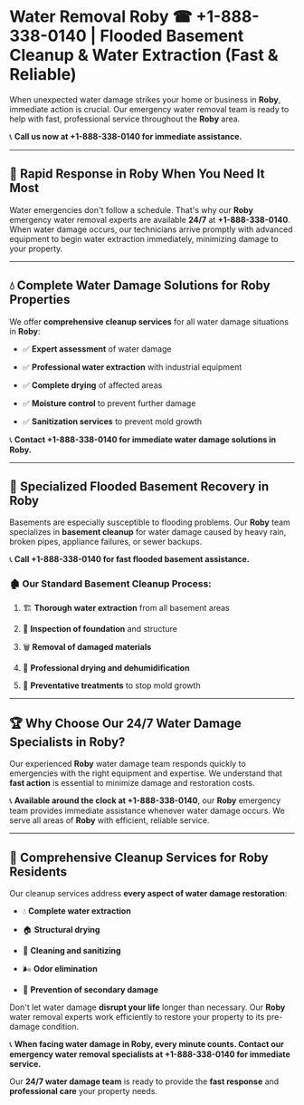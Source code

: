 # Water Removal Roby ☎ +1-888-338-0140 | Flooded Basement Cleanup & Water Extraction (Fast & Reliable)

When unexpected water damage strikes your home or business in **Roby**, immediate action is crucial. Our emergency water removal team is ready to help with fast, professional service throughout the **Roby** area. 

📞 **Call us now at +1-888-338-0140 for immediate assistance.**
---
## 🚀 Rapid Response in Roby When You Need It Most
Water emergencies don't follow a schedule. That's why our **Roby** emergency water removal experts are available **24/7** at **+1-888-338-0140**. When water damage occurs, our technicians arrive promptly with advanced equipment to begin water extraction immediately, minimizing damage to your property.
---
## 💧 Complete Water Damage Solutions for Roby Properties
We offer **comprehensive cleanup services** for all water damage situations in **Roby**:
- ✅ **Expert assessment** of water damage  
- ✅ **Professional water extraction** with industrial equipment  
- ✅ **Complete drying** of affected areas  
- ✅ **Moisture control** to prevent further damage  
- ✅ **Sanitization services** to prevent mold growth  
📞 **Contact +1-888-338-0140 for immediate water damage solutions in Roby.**
---
## 🌊 Specialized Flooded Basement Recovery in Roby
Basements are especially susceptible to flooding problems. Our **Roby** team specializes in **basement cleanup** for water damage caused by heavy rain, broken pipes, appliance failures, or sewer backups. 
📞 **Call +1-888-338-0140 for fast flooded basement assistance.**
### 🏚️ Our Standard Basement Cleanup Process:
1. 🏗️ **Thorough water extraction** from all basement areas  
2. 🔎 **Inspection of foundation** and structure  
3. 🗑️ **Removal of damaged materials**  
4. 💨 **Professional drying and dehumidification**  
5. 🚫 **Preventative treatments** to stop mold growth  
---
## 🏆 Why Choose Our 24/7 Water Damage Specialists in Roby?
Our experienced **Roby** water damage team responds quickly to emergencies with the right equipment and expertise. We understand that **fast action** is essential to minimize damage and restoration costs.
📞 **Available around the clock at +1-888-338-0140**, our **Roby** emergency team provides immediate assistance whenever water damage occurs. We serve all areas of **Roby** with efficient, reliable service.
---
## 🧹 Comprehensive Cleanup Services for Roby Residents
Our cleanup services address **every aspect of water damage restoration**:
- 💧 **Complete water extraction**  
- 🏠 **Structural drying**  
- 🧼 **Cleaning and sanitizing**  
- 🌬️ **Odor elimination**  
- 🚫 **Prevention of secondary damage**  
Don't let water damage **disrupt your life** longer than necessary. Our **Roby** water removal experts work efficiently to restore your property to its pre-damage condition.
📞 **When facing water damage in Roby, every minute counts. Contact our emergency water removal specialists at +1-888-338-0140 for immediate service.**
Our **24/7 water damage team** is ready to provide the **fast response** and **professional care** your property needs.
